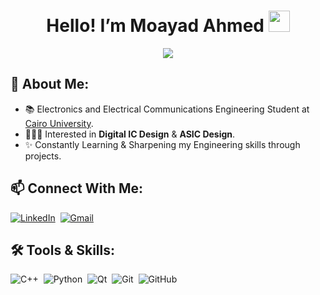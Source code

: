 <h1 align="center"> Hello! I’m Moayad Ahmed <img src="https://media.giphy.com/media/hvRJCLFzcasrR4ia7z/giphy.gif" width="34"> </h1>

<div align="center">
  
 ![](https://quotes-github-readme.vercel.app/api?quote=Impossible%20only%20means%20that%20you%20haven%E2%80%99t%20found%20the%20solution%20yet.&author=Henry%20Ford&type=horizontal&theme=merko&border=true)
 
 </div>

## 📜 About Me:
- 📚 Electronics and Electrical Communications Engineering Student at [Cairo University](https://eng.cu.edu.eg/en/).
- 👨🏻‍💻 Interested in **Digital IC Design** & **ASIC Design**.
- ✨ Constantly Learning & Sharpening my Engineering skills through projects.
  
## 📫 Connect With Me:
[![LinkedIn](https://img.shields.io/badge/LinkedIn-%230077B5.svg?style=for-the-badge&logo=linkedin&logoColor=white)](https://www.linkedin.com/in/moayad-ahmed/)&nbsp;
[![Gmail](https://img.shields.io/badge/Gmail-D14836?style=for-the-badge&logo=gmail&logoColor=white)](mailto:moayadelbarbary@gmail.com)

## 🛠 Tools & Skills:
![C++](https://img.shields.io/badge/c++-%2300599C.svg?style=for-the-badge&logo=c%2B%2B&logoColor=white)&nbsp;
![Python](https://img.shields.io/badge/python-3670A0?style=for-the-badge&logo=python&logoColor=ffdd54)&nbsp;
![Qt](https://img.shields.io/badge/Qt-%23217346.svg?style=for-the-badge&logo=Qt&logoColor=white)&nbsp;
![Git](https://img.shields.io/badge/git-%23F05033.svg?style=for-the-badge&logo=git&logoColor=white)&nbsp;
![GitHub](https://img.shields.io/badge/github-%23121011.svg?style=for-the-badge&logo=github&logoColor=white)&nbsp;
